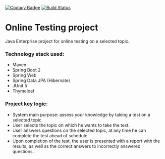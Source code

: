 [![Codacy Badge](https://app.codacy.com/project/badge/Grade/597b9d69d7c54f809c4bde95679668e9)](https://www.codacy.com/gh/igar15/onlinetesting/dashboard)
[![Build Status](https://api.travis-ci.com/ishlyakhtenkov/onlinetesting.svg?branch=master)](https://app.travis-ci.com/ishlyakhtenkov/onlinetesting)

Online Testing project 
=================================

Java Enterprise project for online testing on a selected topic.  

### Technology stack used: 
* Maven
* Spring Boot 2
* Spring Web
* Spring Data JPA (Hibernate)
* JUnit 5
* Thymeleaf

### Project key logic:
* System main purpose: assess your knowledge by taking a test on a selected topic.
* User selects the topic on which he wants to take the test.
* User answers questions on the selected topic, at any time he can complete the test ahead of schedule.
* Upon completion of the test, the user is presented with a report with the results, as well as the correct answers to incorrectly answered questions.